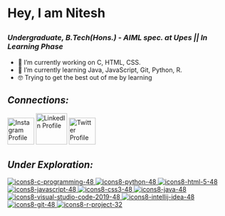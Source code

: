 **<h1>Hey, I am Nitesh**

_**<h3>Undergraduate, B.Tech(Hons.) - AIML spec. at Upes || In Learning Phase</h3>**_


- 🔭 I’m currently working on C, HTML, CSS.
- 🌱 I’m currently learning Java, JavaScript, Git, Python, R.
-  	:nerd_face: Trying to get the best out of me by learning
  
_**<h2>Connections:</h2>**_
 <a href="https://www.instagram.com/troglodyte.n/" title="Instagram"><img width = "60px" src="https://www.freepnglogos.com/uploads/instagram-logos-png-images-free-download-2.png" alt="Instagram Profile" /></a>
  <a href="https://www.linkedin.com/in/nitesh-kumar-416652200/" title="LinkedIn"><img width = "70px" src="https://www.freepnglogos.com/uploads/linkedin-in-logo-png-1.png"  alt="LinkedIn Profile" /></a>
  <a href="https://twitter.com/initeshv" title="Twitter"><img src="https://www.freepnglogos.com/uploads/twitter-logo-png/twitter-bird-symbols-png-logo-0.png" width="60px" alt="Twitter Profile" /></a>
  
  _**<h2>Under Exploration:</h2>**_
<a href="https://icons8.com/icon/40670/c-programming">![icons8-c-programming-48](https://user-images.githubusercontent.com/74867544/129616609-ba24af72-c4ac-48ee-bd0f-909e2852cf1e.png)
</a>
 <a href="https://icons8.com/icon/Rc0Xn5AtE8kX/python">![icons8-python-48](https://user-images.githubusercontent.com/74867544/129616663-cb97e46b-fb54-45c8-8326-e13614802ced.png)
</a>
  <a href="https://icons8.com/icon/20909/html-5">![icons8-html-5-48](https://user-images.githubusercontent.com/74867544/129616829-34002ce3-50bc-47d4-8bf9-667cabb8774c.png)
</a>
  <a href="https://icons8.com/icon/tGvHBPJaKqEd/javascript">![icons8-javascript-48](https://user-images.githubusercontent.com/74867544/129617001-23aec54e-901d-41a2-9a56-72e4f862fe8b.png)
</a>
  <a href="https://icons8.com/icon/21278/css3">![icons8-css3-48](https://user-images.githubusercontent.com/74867544/129617182-3480f16b-bc41-4afc-bab5-5f30b21adbbb.png)
</a>
  <a href="https://icons8.com/icon/13679/java">![icons8-java-48](https://user-images.githubusercontent.com/74867544/129617304-35380e15-58d5-4de1-a06a-dca49f7f56b2.png)
</a>
  <a href="https://icons8.com/icon/9OGIyU8hrxW5/visual-studio-code-2019">![icons8-visual-studio-code-2019-48](https://user-images.githubusercontent.com/74867544/129617431-f874b0ed-46b8-490a-ae62-8f223816234d.png)
</a>
  <a href="https://icons8.com/icon/61466/intellij-idea">![icons8-intellij-idea-48](https://user-images.githubusercontent.com/74867544/129617491-31278600-1cd5-4252-8cbb-b1693b785fcc.png)
</a>
  <a href="https://icons8.com/icon/20906/git">![icons8-git-48](https://user-images.githubusercontent.com/74867544/129617566-36b686d7-557c-409b-8c60-7b1948c2096a.png)
</a>
<a href="https://icons8.com/icon/xJd_7yBGvl5J/r-project">![icons8-r-project-32](https://user-images.githubusercontent.com/74867544/129889196-e1350c69-7a1d-4139-9815-2ac2c4c92b89.png)
</a>
